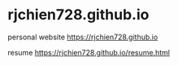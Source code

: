 # rjchien728.github.io
personal website
https://rjchien728.github.io

resume
https://rjchien728.github.io/resume.html
